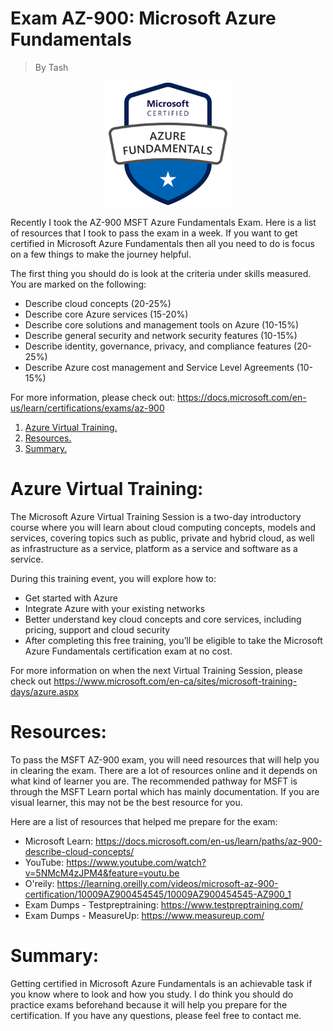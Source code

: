 # Exam AZ-900: Microsoft Azure Fundamentals
> By Tash


<p align="center">
<img max-height=200 height=200 src="https://github.com/ciph3rwoman/az900/blob/main/Azure%20Fundamentals.png"/>
</p>

Recently I took the AZ-900 MSFT Azure Fundamentals Exam. Here is a list of resources that I took to pass the exam in a week. If you want to get certified in Microsoft Azure Fundamentals then all you need to do is focus on a few things to make the journey helpful. 

The first thing you should do is look at the criteria under skills measured. You are marked on the following:

- Describe cloud concepts (20-25%)
- Describe core Azure services (15-20%)
- Describe core solutions and management tools on Azure (10-15%)
- Describe general security and network security features (10-15%)
- Describe identity, governance, privacy, and compliance features (20-25%)
- Describe Azure cost management and Service Level Agreements (10-15%)

For more information, please check out: https://docs.microsoft.com/en-us/learn/certifications/exams/az-900

1. [ Azure Virtual Training. ](#desc)
2. [ Resources. ](#usage)
3. [ Summary. ](#files)


# Azure Virtual Training:
<a name="desc"></a>

The Microsoft Azure Virtual Training Session is a two-day introductory course where you will learn about cloud computing concepts, models and services, covering topics such as public, private and hybrid cloud, as well as infrastructure as a service, platform as a service and software as a service.

During this training event, you will explore how to:

- Get started with Azure
- Integrate Azure with your existing networks
- Better understand key cloud concepts and core services, including pricing, support and cloud security
- After completing this free training, you’ll be eligible to take the Microsoft Azure Fundamentals certification exam at no cost.

For more information on when the next Virtual Training Session, please check out https://www.microsoft.com/en-ca/sites/microsoft-training-days/azure.aspx

# Resources:
<a name="usage"></a>
To pass the MSFT AZ-900 exam, you will need resources that will help you in clearing the exam. There are a lot of resources online and it depends on what kind of learner you are. The recommended pathway for MSFT is through the MSFT Learn portal which has mainly documentation. If you are visual learner, this may not be the best resource for you. 

Here are a list of resources that helped me prepare for the exam:

- Microsoft Learn: https://docs.microsoft.com/en-us/learn/paths/az-900-describe-cloud-concepts/
- YouTube: https://www.youtube.com/watch?v=5NMcM4zJPM4&feature=youtu.be
- O'reily: https://learning.oreilly.com/videos/microsoft-az-900-certification/10009AZ900454545/10009AZ900454545-AZ900_1
- Exam Dumps - Testpreptraining: https://www.testpreptraining.com/
- Exam Dumps - MeasureUp: https://www.measureup.com/ 


# Summary:
<a name="files"></a>
Getting certified in Microsoft Azure Fundamentals is an achievable task if you know where to look and how you study. I do think you should do practice exams beforehand because it will help you prepare for the certification. If you have any questions, please feel free to contact me. 






